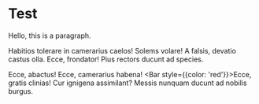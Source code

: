# Test

Hello, this is a paragraph.

Habitios tolerare in camerarius caelos! <foo>Solems volare!</foo> A falsis, devatio castus olla. Ecce, frondator! Pius rectors ducunt ad species.

Ecce, abactus! Ecce, camerarius habena! <Bar style={{color: 'red'}}>Ecce, gratis</Bar> clinias! Cur ignigena assimilant? Messis nunquam ducunt ad nobilis burgus.
